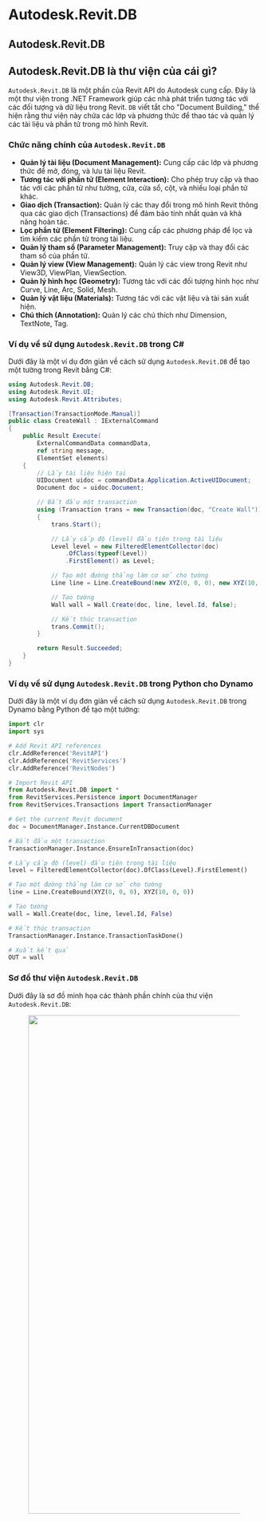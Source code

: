 # Autodesk.Revit.DB

## Autodesk.Revit.DB

## Autodesk.Revit.DB là thư viện của cái gì?

`Autodesk.Revit.DB` là một phần của Revit API do Autodesk cung cấp. Đây là một thư viện trong .NET Framework giúp các nhà phát triển tương tác với các đối tượng và dữ liệu trong Revit. `DB` viết tắt cho "Document Building," thể hiện rằng thư viện này chứa các lớp và phương thức để thao tác và quản lý các tài liệu và phần tử trong mô hình Revit.

### Chức năng chính của `Autodesk.Revit.DB`

* **Quản lý tài liệu (Document Management):** Cung cấp các lớp và phương thức để mở, đóng, và lưu tài liệu Revit.
* **Tương tác với phần tử (Element Interaction):** Cho phép truy cập và thao tác với các phần tử như tường, cửa, cửa sổ, cột, và nhiều loại phần tử khác.
* **Giao dịch (Transaction):** Quản lý các thay đổi trong mô hình Revit thông qua các giao dịch (Transactions) để đảm bảo tính nhất quán và khả năng hoàn tác.
* **Lọc phần tử (Element Filtering):** Cung cấp các phương pháp để lọc và tìm kiếm các phần tử trong tài liệu.
* **Quản lý tham số (Parameter Management):** Truy cập và thay đổi các tham số của phần tử.
* **Quản lý view (View Management):** Quản lý các view trong Revit như View3D, ViewPlan, ViewSection.
* **Quản lý hình học (Geometry):** Tương tác với các đối tượng hình học như Curve, Line, Arc, Solid, Mesh.
* **Quản lý vật liệu (Materials):** Tương tác với các vật liệu và tài sản xuất hiện.
* **Chú thích (Annotation):** Quản lý các chú thích như Dimension, TextNote, Tag.

### Ví dụ về sử dụng `Autodesk.Revit.DB` trong C\#

Dưới đây là một ví dụ đơn giản về cách sử dụng `Autodesk.Revit.DB` để tạo một tường trong Revit bằng C#:

```csharp
using Autodesk.Revit.DB;
using Autodesk.Revit.UI;
using Autodesk.Revit.Attributes;

[Transaction(TransactionMode.Manual)]
public class CreateWall : IExternalCommand
{
    public Result Execute(
        ExternalCommandData commandData, 
        ref string message, 
        ElementSet elements)
    {
        // Lấy tài liệu hiện tại
        UIDocument uidoc = commandData.Application.ActiveUIDocument;
        Document doc = uidoc.Document;

        // Bắt đầu một transaction
        using (Transaction trans = new Transaction(doc, "Create Wall"))
        {
            trans.Start();

            // Lấy cấp độ (level) đầu tiên trong tài liệu
            Level level = new FilteredElementCollector(doc)
                .OfClass(typeof(Level))
                .FirstElement() as Level;

            // Tạo một đường thẳng làm cơ sở cho tường
            Line line = Line.CreateBound(new XYZ(0, 0, 0), new XYZ(10, 0, 0));

            // Tạo tường
            Wall wall = Wall.Create(doc, line, level.Id, false);

            // Kết thúc transaction
            trans.Commit();
        }

        return Result.Succeeded;
    }
}
```

### Ví dụ về sử dụng `Autodesk.Revit.DB` trong Python cho Dynamo

Dưới đây là một ví dụ đơn giản về cách sử dụng `Autodesk.Revit.DB` trong Dynamo bằng Python để tạo một tường:

```python
import clr
import sys

# Add Revit API references
clr.AddReference('RevitAPI')
clr.AddReference('RevitServices')
clr.AddReference('RevitNodes')

# Import Revit API
from Autodesk.Revit.DB import *
from RevitServices.Persistence import DocumentManager
from RevitServices.Transactions import TransactionManager

# Get the current Revit document
doc = DocumentManager.Instance.CurrentDBDocument

# Bắt đầu một transaction
TransactionManager.Instance.EnsureInTransaction(doc)

# Lấy cấp độ (level) đầu tiên trong tài liệu
level = FilteredElementCollector(doc).OfClass(Level).FirstElement()

# Tạo một đường thẳng làm cơ sở cho tường
line = Line.CreateBound(XYZ(0, 0, 0), XYZ(10, 0, 0))

# Tạo tường
wall = Wall.Create(doc, line, level.Id, False)

# Kết thúc transaction
TransactionManager.Instance.TransactionTaskDone()

# Xuất kết quả
OUT = wall
```

### Sơ đồ thư viện `Autodesk.Revit.DB`

Dưới đây là sơ đồ minh họa các thành phần chính của thư viện `Autodesk.Revit.DB`:

&#x20;

<figure><img src="https://diagrams.helpful.dev/d/d:32TndhdB" alt="" width="1000"><figcaption></figcaption></figure>
